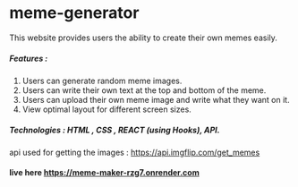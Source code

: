 # meme-generator

This website provides users the ability to create their own memes easily.

##### Features :
1. Users can generate random meme images.
2. Users can write their own text at the top and bottom of the meme.
3. Users can upload their own meme image and write what they want on it.
4. View optimal layout for different screen sizes.

##### Technologies : HTML , CSS , REACT (using Hooks), API.
  
api used for getting the images  : https://api.imgflip.com/get_memes

#### live here https://meme-maker-rzg7.onrender.com

